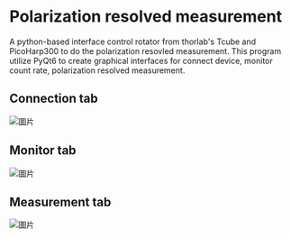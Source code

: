 # Polarization resolved measurement

A python-based interface control rotator from thorlab's Tcube and PicoHarp300 to do the polarization resovled measurement. This program utilize PyQt6 to create graphical interfaces for connect device, monitor count rate, polarization resolved measurement.


## Connection tab
![圖片](https://github.com/user-attachments/assets/c8315e12-9795-44a6-9636-bbd58964c979)
## Monitor tab
![圖片](https://github.com/user-attachments/assets/22ddf343-3a83-4a89-8119-6eb9d36b7c5e)
## Measurement tab
![圖片](https://github.com/user-attachments/assets/8f3f8be9-f2c0-4a74-a7a9-45bc9bea0f81)
